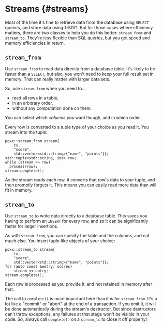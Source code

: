 Streams						{#streams}
=======

Most of the time it's fine to retrieve data from the database using `SELECT`
queries, and store data using `INSERT`.  But for those cases where efficiency
matters, there are two classes to help you do this better: `stream_from` and
`stream_to`.  They're less flexible than SQL queries, but you get speed and
memory efficiencies in return.


`stream_from`
-------------

Use `stream_from` to read data directly from a database table.  It's likely to
be faster than a `SELECT`, but also, you won't need to keep your full result
set in memory.  That can really matter with larger data sets.

So, use `stream_from` when you need to...
 * read all rows in a table,
 * in an arbitrary order,
 * without any computation done on them.

You can select which _columns_ you want though, and in which order.

Every row is converted to a tuple type of your choice as you read it.  You
stream into the tuple:

    pqxx::stream_from stream{
        tx,
        "score",
        std::vector<std::string>{"name", "points"}};
    std::tuple<std::string, int> row;
    while (stream >> row)
      process(row);
    stream.complete();

As the stream reads each row, it converts that row's data to your tuple, and
then promptly forgets it.  This means you can easily read more data than will
fit in memory.


`stream_to`
-----------

Use `stream_to` to write data directly to a database table.  This saves you
having to perform an `INSERT` for every row, and so it can be significantly
faster for larger insertions.

As with `stream_from`, you can specify the table and the columns, and not much
else.  You insert tuple-like objects of your choice:

    pqxx::stream_to stream{
        tx,
        "score",
        std::vector<std::string>{"name", "points"}};
    for (auto const &entry: scores)
        stream << entry;
    stream.complete();

Each row is processed as you provide it, and not retained in memory after that.

The call to `complete()` is more important here than it is for `stream_from`.
It's a lot like a "commit" or "abort" at the end of a transaction.  If you omit
it, it will be done automatically during the stream's destructor.  But since
destructors can't throw exceptions, any failures at that stage won't be visible
in your code.  So, always call `complete()` on a `stream_to` to close it off
properly!

